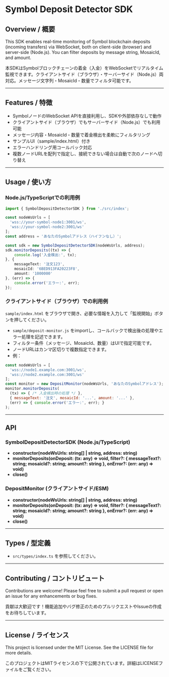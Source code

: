 # Symbol Deposit Detector SDK

## Overview / 概要
This SDK enables real-time monitoring of Symbol blockchain deposits (incoming transfers) via WebSocket, both on client-side (browser) and server-side (Node.js). You can filter deposits by message string, MosaicId, and amount.

本SDKはSymbolブロックチェーンの着金（入金）をWebSocketでリアルタイム監視できます。クライアントサイド（ブラウザ）・サーバーサイド（Node.js）両対応。メッセージ文字列・MosaicId・数量でフィルタ可能です。

---

## Features / 特徴
- SymbolノードのWebSocket APIを直接利用し、SDKや外部依存なしで動作
- クライアントサイド（ブラウザ）でもサーバーサイド（Node.js）でも利用可能
- メッセージ内容・MosaicId・数量で着金検出を柔軟にフィルタリング
- サンプルUI（sample/index.html）付き
- エラーハンドリング用コールバック対応
- 複数ノードURLを配列で指定し、接続できない場合は自動で次のノードへ切り替え

---

## Usage / 使い方

### Node.js/TypeScriptでの利用例
```typescript
import { SymbolDepositDetectorSDK } from './src/index';

const nodeWsUrls = [
  'wss://your-symbol-node1:3001/ws',
  'wss://your-symbol-node2:3001/ws'
];
const address = 'あなたのSymbolアドレス（ハイフンなし）';

const sdk = new SymbolDepositDetectorSDK(nodeWsUrls, address);
sdk.monitorDeposits((tx) => {
    console.log('入金検出:', tx);
}, {
    messageText: '注文123',
    mosaicId: '6BED913FA20223F8',
    amount: '1000000'
}, (err) => {
    console.error('エラー:', err);
});
```

### クライアントサイド（ブラウザ）での利用例
`sample/index.html` をブラウザで開き、必要な情報を入力して「監視開始」ボタンを押してください。

- `sample/deposit-monitor.js` をimportし、コールバックで検出後の処理やエラー処理を記述できます。
- フィルター条件（メッセージ、MosaicId、数量）はUIで指定可能です。
- ノードURLはカンマ区切りで複数指定できます。
- 例：
```js
const nodeWsUrls = [
  'wss://node1.example.com:3001/ws',
  'wss://node2.example.com:3001/ws'
];
const monitor = new DepositMonitor(nodeWsUrls, 'あなたのSymbolアドレス');
monitor.monitorDeposits(
  (tx) => { /* 入金検出時の処理 */ },
  { messageText: '注文', mosaicId: '...', amount: '...' },
  (err) => { console.error('エラー:', err); }
);
```

---

## API

### SymbolDepositDetectorSDK (Node.js/TypeScript)
- **constructor(nodeWsUrls: string[] | string, address: string)**
- **monitorDeposits(onDeposit: (tx: any) => void, filter?: { messageText?: string; mosaicId?: string; amount?: string }, onError?: (err: any) => void)**
- **close()**

### DepositMonitor (クライアントサイド/ESM)
- **constructor(nodeWsUrls: string[] | string, address: string)**
- **monitorDeposits(onDeposit: (tx: any) => void, filter?: { messageText?: string; mosaicId?: string; amount?: string }, onError?: (err: any) => void)**
- **close()**

---

## Types / 型定義
- `src/types/index.ts` を参照してください。

---

## Contributing / コントリビュート
Contributions are welcome! Please feel free to submit a pull request or open an issue for any enhancements or bug fixes.

貢献は大歓迎です！機能追加やバグ修正のためのプルリクエストやIssueの作成をお待ちしています。

---

## License / ライセンス
This project is licensed under the MIT License. See the LICENSE file for more details.

このプロジェクトはMITライセンスの下で公開されています。詳細はLICENSEファイルをご覧ください。